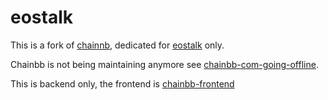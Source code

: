 # eostalk

This is a fork of [chainnb](https://github.com/aaroncox/chainbb), dedicated for [eostalk](https://eostalk.io/) only.

Chainbb is not being maintaining anymore see [chainbb-com-going-offline](https://steemit.com/chainbb/@jesta/chainbb-com-going-offline).

This is backend only, the frontend is [chainbb-frontend](https://github.com/baabeetaa/chainbb-frontend)
